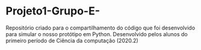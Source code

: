 # Projeto1-Grupo-E-

Repositório criado para o compartilhamento do código que foi desenvolvido para simular o nosso protótipo em Python. Desenvolvido pelos alunos do primeiro período de Ciência da computação (2020.2)
